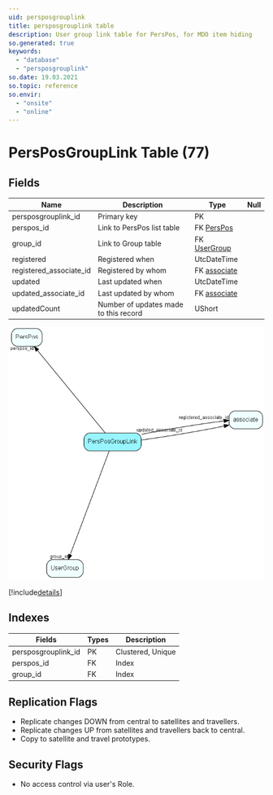 ```yaml
---
uid: persposgrouplink
title: persposgrouplink table
description: User group link table for PersPos, for MDO item hiding
so.generated: true
keywords:
  - "database"
  - "persposgrouplink"
so.date: 19.03.2021
so.topic: reference
so.envir:
  - "onsite"
  - "online"
---
```


# PersPosGroupLink Table (77)

## Fields

| Name | Description | Type | Null |
|------|-------------|------|:----:|
|persposgrouplink\_id|Primary key|PK| |
|perspos\_id|Link to PersPos list table|FK [PersPos](PersPos.md)| |
|group\_id|Link to Group table|FK [UserGroup](UserGroup.md)| |
|registered|Registered when|UtcDateTime| |
|registered\_associate\_id|Registered by whom|FK [associate](associate.md)| |
|updated|Last updated when|UtcDateTime| |
|updated\_associate\_id|Last updated by whom|FK [associate](associate.md)| |
|updatedCount|Number of updates made to this record|UShort| |


![PersPosGroupLink table relationship diagram](media\PersPosGroupLink.png)

[!include[details](./includes/PersPosGroupLink.md)]

## Indexes

| Fields | Types | Description |
|--------|-------|-------------|
|persposgrouplink\_id |PK |Clustered, Unique |
|perspos\_id |FK |Index |
|group\_id |FK |Index |

## Replication Flags

* Replicate changes DOWN from central to satellites and travellers.
* Replicate changes UP from satellites and travellers back to central.
* Copy to satellite and travel prototypes.

## Security Flags

* No access control via user's Role.

